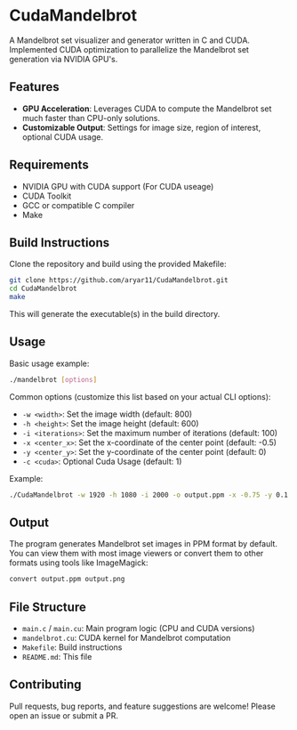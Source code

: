 # CudaMandelbrot

A Mandelbrot set visualizer and generator written in C and CUDA. Implemented CUDA optimization to parallelize the Mandelbrot set generation via NVIDIA GPU's.

## Features

- **GPU Acceleration**: Leverages CUDA to compute the Mandelbrot set much faster than CPU-only solutions.
- **Customizable Output**: Settings for image size, region of interest, optional CUDA usage. 

## Requirements

- NVIDIA GPU with CUDA support (For CUDA useage)
- CUDA Toolkit
- GCC or compatible C compiler
- Make

## Build Instructions

Clone the repository and build using the provided Makefile:

```bash
git clone https://github.com/aryar11/CudaMandelbrot.git
cd CudaMandelbrot
make
```

This will generate the executable(s) in the build directory.

## Usage

Basic usage example:

```bash
./mandelbrot [options]
```

Common options (customize this list based on your actual CLI options):

- `-w <width>`: Set the image width (default: 800)
- `-h <height>`: Set the image height (default: 600)
- `-i <iterations>`: Set the maximum number of iterations (default: 100)
- `-x <center_x>`: Set the x-coordinate of the center point (default: -0.5)
- `-y <center_y>`: Set the y-coordinate of the center point (default: 0)
- `-c <cuda>`: Optional Cuda Usage (default: 1)

Example:

```bash
./CudaMandelbrot -w 1920 -h 1080 -i 2000 -o output.ppm -x -0.75 -y 0.1 -z 2
```

## Output

The program generates Mandelbrot set images in PPM format by default. You can view them with most image viewers or convert them to other formats using tools like ImageMagick:

```bash
convert output.ppm output.png
```

## File Structure

- `main.c` / `main.cu`: Main program logic (CPU and CUDA versions)
- `mandelbrot.cu`: CUDA kernel for Mandelbrot computation
- `Makefile`: Build instructions
- `README.md`: This file

## Contributing

Pull requests, bug reports, and feature suggestions are welcome! Please open an issue or submit a PR.
